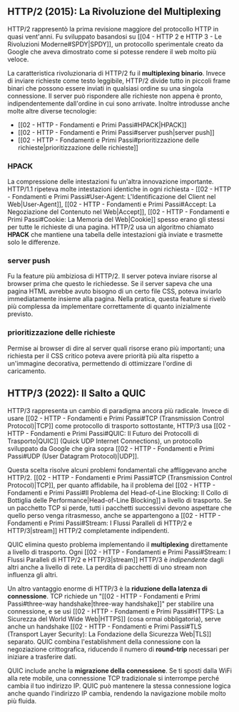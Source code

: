 ## HTTP/2 (2015): La Rivoluzione del Multiplexing
HTTP/2 rappresentò la prima revisione maggiore del protocollo HTTP in quasi vent'anni. 
Fu sviluppato basandosi su [[04 - HTTP 2 e HTTP 3 - Le Rivoluzioni Moderne#SPDY|SPDY]], un protocollo sperimentale creato da Google che aveva dimostrato come si potesse rendere il web molto più veloce.

La caratteristica rivoluzionaria di HTTP/2 fu il **multiplexing binario**. Invece di inviare richieste come testo leggibile, HTTP/2 divide tutto in piccoli frame binari che possono essere inviati in qualsiasi ordine su una singola connessione. Il server può rispondere alle richieste non appena è pronto, indipendentemente dall'ordine in cui sono arrivate.
Inoltre introdusse anche molte altre diverse tecnologie:
- [[02 - HTTP - Fondamenti e Primi Passi#HPACK|HPACK]]
- [[02 - HTTP - Fondamenti e Primi Passi#server push|server push]]
- [[02 - HTTP - Fondamenti e Primi Passi#prioritizzazione delle richieste|prioritizzazione delle richieste]]

### HPACK
La compressione delle intestazioni fu un'altra innovazione importante. HTTP/1.1 ripeteva molte intestazioni identiche in ogni richiesta - [[02 - HTTP - Fondamenti e Primi Passi#User-Agent: L'Identificazione del Client nel Web|User-Agent]], [[02 - HTTP - Fondamenti e Primi Passi#Accept: La Negoziazione del Contenuto nel Web|Accept]], [[02 - HTTP - Fondamenti e Primi Passi#Cookie: La Memoria del Web|Cookie]] spesso erano gli stessi per tutte le richieste di una pagina. 
HTTP/2 usa un algoritmo chiamato **HPACK** che mantiene una tabella delle intestazioni già inviate e trasmette solo le differenze.

### server push
Fu la feature più ambiziosa di HTTP/2. Il server poteva inviare risorse al browser prima che questo le richiedesse. Se il server sapeva che una pagina HTML avrebbe avuto bisogno di un certo file CSS, poteva inviarlo immediatamente insieme alla pagina. Nella pratica, questa feature si rivelò più complessa da implementare correttamente di quanto inizialmente previsto.

### prioritizzazione delle richieste
Permise ai browser di dire al server quali risorse erano più importanti; una richiesta per il CSS critico poteva avere priorità più alta rispetto a un'immagine decorativa, permettendo di ottimizzare l'ordine di caricamento.

## HTTP/3 (2022): Il Salto a QUIC
HTTP/3 rappresenta un cambio di paradigma ancora più radicale. Invece di usare [[02 - HTTP - Fondamenti e Primi Passi#TCP (Transmission Control Protocol)|TCP]] come protocollo di trasporto sottostante, HTTP/3 usa [[02 - HTTP - Fondamenti e Primi Passi#QUIC: Il Futuro dei Protocolli di Trasporto|QUIC]] (Quick UDP Internet Connections), un protocollo sviluppato da Google che gira sopra [[02 - HTTP - Fondamenti e Primi Passi#UDP (User Datagram Protocol)|UDP]].

Questa scelta risolve alcuni problemi fondamentali che affliggevano anche HTTP/2. 
[[02 - HTTP - Fondamenti e Primi Passi#TCP (Transmission Control Protocol)|TCP]], per quanto affidabile, ha il problema del [[02 - HTTP - Fondamenti e Primi Passi#Il Problema del Head-of-Line Blocking: Il Collo di Bottiglia delle Performance|Head-of-Line Blocking]] a livello di trasporto. 
Se un pacchetto TCP si perde, tutti i pacchetti successivi devono aspettare che quello perso venga ritrasmesso, anche se appartengono a [[02 - HTTP - Fondamenti e Primi Passi#Stream: I Flussi Paralleli di HTTP/2 e HTTP/3|stream]] HTTP/2 completamente indipendenti.

QUIC elimina questo problema implementando il **multiplexing** direttamente a livello di trasporto. Ogni [[02 - HTTP - Fondamenti e Primi Passi#Stream: I Flussi Paralleli di HTTP/2 e HTTP/3|stream]] HTTP/3 è *indipendente* dagli altri anche a livello di rete. 
La perdita di pacchetti di uno stream non influenza gli altri.

Un altro vantaggio enorme di HTTP/3 è la **riduzione della latenza di connessione**.
TCP richiede un "[[02 - HTTP - Fondamenti e Primi Passi#three-way handshake|three-way handshake]]" per stabilire una connessione, e se usi [[02 - HTTP - Fondamenti e Primi Passi#HTTPS: La Sicurezza del World Wide Web|HTTPS]] (cosa ormai obbligatoria), serve anche un handshake [[02 - HTTP - Fondamenti e Primi Passi#TLS (Transport Layer Security): La Fondazione della Sicurezza Web|TLS]] separato.
QUIC combina l'establishment della connessione con la negoziazione crittografica, riducendo il numero di **round-trip** necessari per iniziare a trasferire dati.

QUIC include anche la **migrazione della connessione**. 
Se ti sposti dalla WiFi alla rete mobile, una connessione TCP tradizionale si interrompe perché cambia il tuo indirizzo IP. QUIC può mantenere la stessa connessione logica anche quando l'indirizzo IP cambia, rendendo la navigazione mobile molto più fluida.
